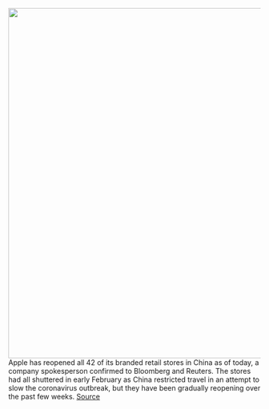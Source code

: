 <img src='https://cdn.vox-cdn.com/thumbor/DYO-KDERZl1DlW_3-Lj2-UDTwa0=/0x0:7886x5109/1200x800/filters:focal(3313x1925:4573x3185)/cdn.vox-cdn.com/uploads/chorus_image/image/66495074/1206683675.jpg.0.jpg' width='700px' /><br/>
Apple has reopened all 42 of its branded retail stores in China as of today, a company spokesperson confirmed to Bloomberg and Reuters. The stores had all shuttered in early February as China restricted travel in an attempt to slow the coronavirus outbreak, but they have been gradually reopening over the past few weeks.
<a href='https://www.theverge.com/2020/3/13/21177964/apple-stores-china-reopened-coronavirus-covid-19'> Source <a/>